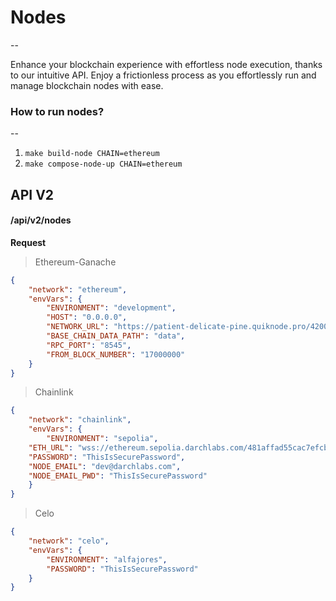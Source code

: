 # Nodes

--

Enhance your blockchain experience with effortless node execution, thanks to our intuitive API.
Enjoy a frictionless process as you effortlessly run and manage blockchain nodes with ease.


### How to run nodes?
--

1. `make build-node CHAIN=ethereum`
2. `make compose-node-up CHAIN=ethereum`


## API V2

#### **/api/v2/nodes**

**Request**

> Ethereum-Ganache

```json
{
	"network": "ethereum",
	"envVars": {
		"ENVIRONMENT": "development",
		"HOST": "0.0.0.0",
		"NETWORK_URL": "https://patient-delicate-pine.quiknode.pro/4200300eae9e45c661df02030bac8bc34f8b618e/",
		"BASE_CHAIN_DATA_PATH": "data",
		"RPC_PORT": "8545",
		"FROM_BLOCK_NUMBER": "17000000"
	}
}
```

> Chainlink

```json
{
	"network": "chainlink",
	"envVars": {
		"ENVIRONMENT": "sepolia",
    "ETH_URL": "wss://ethereum.sepolia.darchlabs.com/481affad55cac7efcbcc1182e4e435107aee7fae/",
    "PASSWORD": "ThisIsSecurePassword",
    "NODE_EMAIL": "dev@darchlabs.com",
    "NODE_EMAIL_PWD": "ThisIsSecurePassword"
	}
}
```

> Celo

```json
{
	"network": "celo",
	"envVars": {
		"ENVIRONMENT": "alfajores",
		"PASSWORD": "ThisIsSecurePassword"
	}
}
```
